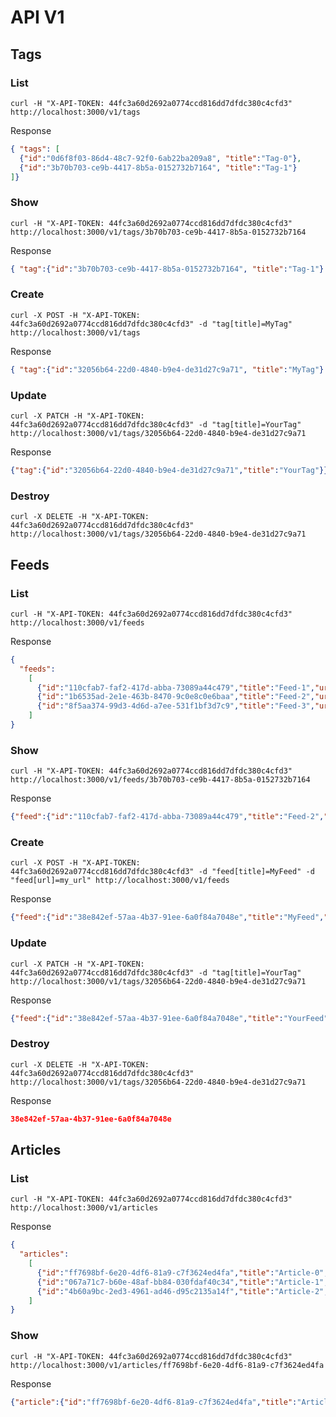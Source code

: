API V1
======

## Tags

### List

    curl -H "X-API-TOKEN: 44fc3a60d2692a0774ccd816dd7dfdc380c4cfd3" http://localhost:3000/v1/tags

Response

```json
{ "tags": [
  {"id":"0d6f8f03-86d4-48c7-92f0-6ab22ba209a8", "title":"Tag-0"},
  {"id":"3b70b703-ce9b-4417-8b5a-0152732b7164", "title":"Tag-1"}
]}
```

### Show

    curl -H "X-API-TOKEN: 44fc3a60d2692a0774ccd816dd7dfdc380c4cfd3" http://localhost:3000/v1/tags/3b70b703-ce9b-4417-8b5a-0152732b7164

Response

```json
{ "tag":{"id":"3b70b703-ce9b-4417-8b5a-0152732b7164", "title":"Tag-1"} }
```
    
### Create

    curl -X POST -H "X-API-TOKEN: 44fc3a60d2692a0774ccd816dd7dfdc380c4cfd3" -d "tag[title]=MyTag" http://localhost:3000/v1/tags

Response

```json
{ "tag":{"id":"32056b64-22d0-4840-b9e4-de31d27c9a71", "title":"MyTag"} }
```

### Update

    curl -X PATCH -H "X-API-TOKEN: 44fc3a60d2692a0774ccd816dd7dfdc380c4cfd3" -d "tag[title]=YourTag" http://localhost:3000/v1/tags/32056b64-22d0-4840-b9e4-de31d27c9a71

Response

```json
{"tag":{"id":"32056b64-22d0-4840-b9e4-de31d27c9a71","title":"YourTag"}}
```
  
### Destroy

    curl -X DELETE -H "X-API-TOKEN: 44fc3a60d2692a0774ccd816dd7dfdc380c4cfd3" http://localhost:3000/v1/tags/32056b64-22d0-4840-b9e4-de31d27c9a71


## Feeds

### List

    curl -H "X-API-TOKEN: 44fc3a60d2692a0774ccd816dd7dfdc380c4cfd3" http://localhost:3000/v1/feeds

Response

```json
{
  "feeds":
    [
      {"id":"110cfab7-faf2-417d-abba-73089a44c479","title":"Feed-1","url":"http://url-2","user_id":null},
      {"id":"1b6535ad-2e1e-463b-8470-9c0e8c0e6baa","title":"Feed-2","url":"http://url-3","user_id":null},
      {"id":"8f5aa374-99d3-4d6d-a7ee-531f1bf3d7c9","title":"Feed-3","url":"http://url-4","user_id":null}
    ]
}
```

### Show

    curl -H "X-API-TOKEN: 44fc3a60d2692a0774ccd816dd7dfdc380c4cfd3" http://localhost:3000/v1/feeds/3b70b703-ce9b-4417-8b5a-0152732b7164

Response

```json
{"feed":{"id":"110cfab7-faf2-417d-abba-73089a44c479","title":"Feed-2","url":"http://url-2","user_id":null}}
```

### Create

    curl -X POST -H "X-API-TOKEN: 44fc3a60d2692a0774ccd816dd7dfdc380c4cfd3" -d "feed[title]=MyFeed" -d "feed[url]=my_url" http://localhost:3000/v1/feeds

Response

```json
{"feed":{"id":"38e842ef-57aa-4b37-91ee-6a0f84a7048e","title":"MyFeed","url":"my_url","user_id":"2868f09a-5f16-4968-bc50-f6a61cfbdc01"}}
```

### Update

    curl -X PATCH -H "X-API-TOKEN: 44fc3a60d2692a0774ccd816dd7dfdc380c4cfd3" -d "tag[title]=YourTag" http://localhost:3000/v1/tags/32056b64-22d0-4840-b9e4-de31d27c9a71

Response

```json
{"feed":{"id":"38e842ef-57aa-4b37-91ee-6a0f84a7048e","title":"YourFeed","url":"my_url","user_id":"2868f09a-5f16-4968-bc50-f6a61cfbdc01"}}
```

### Destroy

    curl -X DELETE -H "X-API-TOKEN: 44fc3a60d2692a0774ccd816dd7dfdc380c4cfd3" http://localhost:3000/v1/tags/32056b64-22d0-4840-b9e4-de31d27c9a71

Response

```json
38e842ef-57aa-4b37-91ee-6a0f84a7048e
```

## Articles

### List

    curl -H "X-API-TOKEN: 44fc3a60d2692a0774ccd816dd7dfdc380c4cfd3" http://localhost:3000/v1/articles

Response

```json
{
  "articles":
    [
      {"id":"ff7698bf-6e20-4df6-81a9-c7f3624ed4fa","title":"Article-0","url":"http://url-0","description":"Bla bla","feed_id":null},
      {"id":"067a71c7-b60e-48af-bb84-030fdaf40c34","title":"Article-1","url":"http://url-1","description":"Bla bla","feed_id":null},
      {"id":"4b60a9bc-2ed3-4961-ad46-d95c2135a14f","title":"Article-2","url":"http://url-2","description":"Bla bla","feed_id":null}
    ]
}
```

### Show

    curl -H "X-API-TOKEN: 44fc3a60d2692a0774ccd816dd7dfdc380c4cfd3" http://localhost:3000/v1/articles/ff7698bf-6e20-4df6-81a9-c7f3624ed4fa

Response

```json
{"article":{"id":"ff7698bf-6e20-4df6-81a9-c7f3624ed4fa","title":"Article-0","url":"http://url-0","description":"Bla bla","feed_id":null}}
```